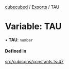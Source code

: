 [cubecubed](/reference/README.md) / [Exports](/reference/modules.md) / TAU

# Variable: TAU

• **TAU**: `number`

#### Defined in

[src/cubicons/constants.ts:47](https://github.com/imaphatduc/cubecubed/blob/dfe7a5d/src/cubicons/constants.ts#L47)
